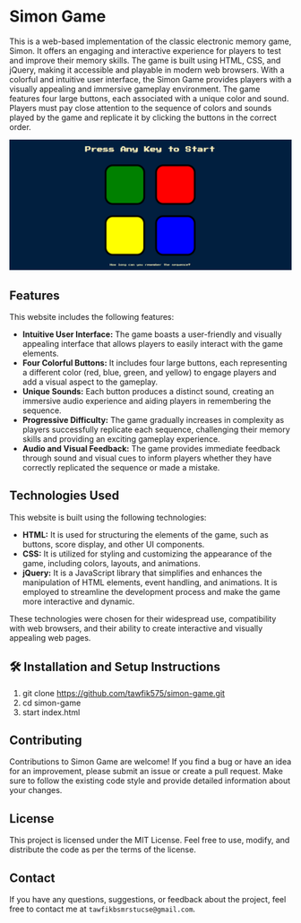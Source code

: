 # Simon Game

This is a web-based implementation of the classic electronic memory game, Simon. It offers an engaging and interactive experience for players to test and improve their memory skills. The game is built using HTML, CSS, and jQuery, making it accessible and playable in modern web browsers. With a colorful and intuitive user interface, the Simon Game provides players with a visually appealing and immersive gameplay environment. The game features four large buttons, each associated with a unique color and sound. Players must pay close attention to the sequence of colors and sounds played by the game and replicate it by clicking the buttons in the correct order.

![my screenshot](./images/screenshot.png)

## Features

This website includes the following features:

* **Intuitive User Interface:** The game boasts a user-friendly and visually appealing interface that allows players to easily interact with the game elements.
* **Four Colorful Buttons:** It includes four large buttons, each representing a different color (red, blue, green, and yellow) to engage players and add a visual aspect to the gameplay.
* **Unique Sounds:** Each button produces a distinct sound, creating an immersive audio experience and aiding players in remembering the sequence.
* **Progressive Difficulty:** The game gradually increases in complexity as players successfully replicate each sequence, challenging their memory skills and providing an exciting gameplay experience.
* **Audio and Visual Feedback:** The game provides immediate feedback through sound and visual cues to inform players whether they have correctly replicated the sequence or made a mistake.

## Technologies Used

This website is built using the following technologies:

* **HTML:** It is used for structuring the elements of the game, such as buttons, score display, and other UI components.
* **CSS:** It is utilized for styling and customizing the appearance of the game, including colors, layouts, and animations.
* **jQuery:** It is a JavaScript library that simplifies and enhances the manipulation of HTML elements, event handling, and animations. It is employed to streamline the development process and make the game more interactive and dynamic.

These technologies were chosen for their widespread use, compatibility with web browsers, and their ability to create interactive and visually appealing web pages.

## 🛠 Installation and Setup Instructions

1. git clone https://github.com/tawfik575/simon-game.git
2. cd simon-game
3. start index.html

## Contributing

Contributions to Simon Game are welcome! If you find a bug or have an idea for an improvement, please submit an issue or create a pull request. Make sure to follow the existing code style and provide detailed information about your changes.

## License

This project is licensed under the MIT License. Feel free to use, modify, and distribute the code as per the terms of the license.

## Contact

If you have any questions, suggestions, or feedback about the project, feel free to contact me at `tawfikbsmrstucse@gmail.com`.